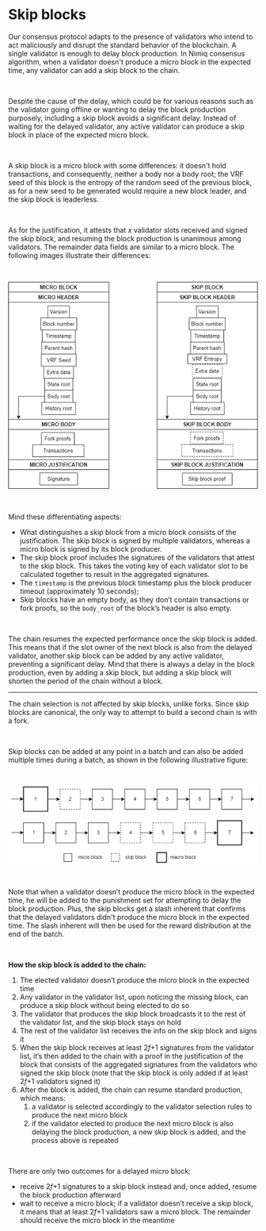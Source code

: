 # Skip blocks

Our consensus protocol adapts to the presence of validators who intend to act maliciously and disrupt the standard behavior of the blockchain. A single validator is enough to delay block production. In Nimiq consensus algorithm, when a validator doesn't produce a micro block in the expected time, any validator can add a skip block to the chain.

<br/>

Despite the cause of the delay, which could be for various reasons such as the validator going offline or wanting to delay the block production purposely, including a skip block avoids a significant delay. Instead of waiting for the delayed validator, any active validator can produce a skip block in place of the expected micro block.

<br/>

A skip block is a micro block with some differences: it doesn't hold transactions, and consequently, neither a body nor a body root; the VRF seed of this block is the entropy of the random seed of the previous block, as for a new seed to be generated would require a new block leader, and the skip block is leaderless.

<br/>

As for the justification, it attests that _x_ validator slots received and signed the skip block, and resuming the block production is unanimous among validators. The remainder data fields are similar to a micro block. The following images illustrate their differences:

<br/>

![micro and skip.png](/assets/images/protocol/micro_and_skip.png)

<br/>

Mind these differentiating aspects:

- What distinguishes a skip block from a micro block consists of the justification. The skip block is signed by multiple validators, whereas a micro block is signed by its block producer.
- The skip block proof includes the signatures of the validators that attest to the skip block. This takes the voting key of each validator slot to be calculated together to result in the aggregated signatures.
- The `timestamp` is the previous block timestamp plus the block producer timeout (approximately 10 seconds);
- Skip blocks have an empty body, as they don’t contain transactions or fork proofs, so the `body_root` of the block’s header is also empty.

<br/>

The chain resumes the expected performance once the skip block is added. This means that if the slot owner of the next block is also from the delayed validator, another skip block can be added by any active validator, preventing a significant delay. Mind that there is always a delay in the block production, even by adding a skip block, but adding a skip block will shorten the period of the chain without a block.

---

The chain selection is not affected by skip blocks, unlike forks. Since skip blocks are canonical, the only way to attempt to build a second chain is with a fork.

<br/>

Skip blocks can be added at any point in a batch and can also be added multiple times during a batch, as shown in the following illustrative figure:

<br/>

![skip block beginning.drawio.png](/assets/images/protocol/skip_block_beginning.png)

![skip block end.drawio.png](/assets/images/protocol/skip_block_end.png)

<br/>

Note that when a validator doesn’t produce the micro block in the expected time, he will be added to the punishment set for attempting to delay the block production. Plus, the skip blocks get a slash inherent that confirms that the delayed validators didn't produce the micro block in the expected time. The slash inherent will then be used for the reward distribution at the end of the batch.

<br/>

**How the skip block is added to the chain:**

1. The elected validator doesn’t produce the micro block in the expected time
2. Any validator in the validator list, upon noticing the missing block, can produce a skip block without being elected to do so
3. The validator that produces the skip block broadcasts it to the rest of the validator list, and the skip block stays on hold
4. The rest of the validator list receives the info on the skip block and signs it
5. When the skip block receives at least 2*f*+1 signatures from the validator list, it’s then added to the chain with a proof in the justification of the block that consists of the aggregated signatures from the validators who signed the skip block (note that the skip block is only added if at least 2*f*+1 validators signed it)
6. After the block is added, the chain can resume standard production, which means:
   1. a validator is selected accordingly to the validator selection rules to produce the next micro block
   2. if the validator elected to produce the next micro block is also delaying the block production, a new skip block is added, and the process above is repeated

<br/>

There are only two outcomes for a delayed micro block:

- receive 2*f*+1 signatures to a skip block instead and, once added, resume the block production afterward
- wait to receive a micro block; if a validator doesn’t receive a skip block, it means that at least 2*f*+1 validators saw a micro block. The remainder should receive the micro block in the meantime
